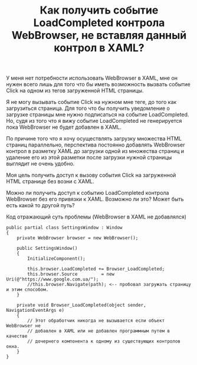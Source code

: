 ﻿---
title: "Как получить событие LoadCompleted контрола WebBrowser, не вставляя данный контрол в XAML?"
se.owner.user_id: 182616
se.owner.display_name: "Evgeniy Miroshnichenko"
se.owner.link: "https://ru.stackoverflow.com/users/182616/evgeniy-miroshnichenko"
se.link: "https://ru.stackoverflow.com/questions/773014/%d0%9a%d0%b0%d0%ba-%d0%bf%d0%be%d0%bb%d1%83%d1%87%d0%b8%d1%82%d1%8c-%d1%81%d0%be%d0%b1%d1%8b%d1%82%d0%b8%d0%b5-loadcompleted-%d0%ba%d0%be%d0%bd%d1%82%d1%80%d0%be%d0%bb%d0%b0-webbrowser-%d0%bd%d0%b5-%d0%b2%d1%81%d1%82%d0%b0%d0%b2%d0%bb%d1%8f%d1%8f-%d0%b4%d0%b0%d0%bd%d0%bd%d1%8b%d0%b9-%d0%ba%d0%be%d0%bd%d1%82%d1%80"
se.question_id: 773014
se.post_type: question
se.score: 4
---
<p>У меня нет потребности использовать WebBrowser в XAML, мне он нужен всего лишь для того что бы иметь возможность вызвать событие Click на одном из тегов загруженной HTML страницы. </p>

<p>Я не могу вызывать событие Click на нужном мне теге, до того как загрузиться страница. Для того что бы получить уведомление о загрузке страницы мне нужно подписаться на событие LoadCompleted. Но, судя из того что я вижу событие LoadCompleted не генерируется пока WebBrowser не будет добавлен в XAML.</p>

<p>По причине того что я хочу осуществлять загрузку множества HTML страниц параллельно, перспектива постоянно добавлять WebBrowser контрол в разметку XAML до загрузки одной из множества страниц и удаление его из этой разметки после загрузки нужной страницы выглядит не очень удобно. </p>

<p>Моя цель получить доступ к вызову события Click на загруженной HTML странице без возни с ХАМL.</p>

<p>Можно ли получить доступ к событию LoadCompleted контрола  WebBrowser без его привязки к XAML. Возможно ли это? Может быть есть какой то другой путь?</p>

<p>Код отражающий суть проблемы (WebBrowser в XAML не добавлялся)</p>

<pre><code>public partial class SettingsWindow : Window
{
    private WebBrowser browser = new WebBrowser();

    public SettingsWindow()
    {
        InitializeComponent();

        this.browser.LoadCompleted += Browser_LoadCompleted;
        this.browser.Source         = new Uri(@"https://www.google.com.ua/");
        //this.browser.Navigate(path); &lt;-- пробовал загружать страницу и этим способом.
    }

    private void Browser_LoadCompleted(object sender, NavigationEventArgs e)
    {
        // Этот обработчик никогда не вызывается если объект WebBrowser не 
        // добавлен в XAML или не добавлен программным путем в качестве 
        // дочернего компонента к одному из существующих контролов окна.
    }        
}
</code></pre>
